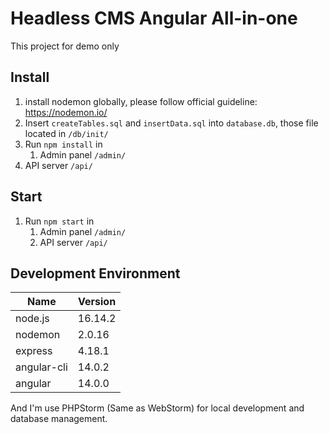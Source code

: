 # Headless CMS Angular All-in-one

This project for demo only

## Install

1. install nodemon globally, please follow official guideline: https://nodemon.io/
2. Insert `createTables.sql` and `insertData.sql` into `database.db`, those file located in `/db/init/`
3. Run `npm install` in
   1. Admin panel `/admin/`
2. API server `/api/`

## Start

1. Run `npm start` in
   1. Admin panel `/admin/`
   2. API server `/api/`

## Development Environment

| Name | Version |  
|--|--|
| node.js | 16.14.2 |  
| nodemon | 2.0.16 |  
| express | 4.18.1 |
| angular-cli | 14.0.2 |
| angular | 14.0.0 |

And I'm use PHPStorm (Same as WebStorm) for local development and database management.

